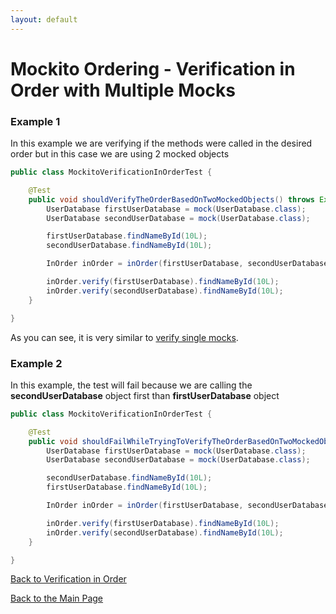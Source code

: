 ```yaml
---
layout: default
---
```


# Mockito Ordering - Verification in Order with Multiple Mocks

### Example 1

In this example we are verifying if the methods were called in the desired order but in this case
we are using 2 mocked objects

```java
public class MockitoVerificationInOrderTest {

    @Test
	public void shouldVerifyTheOrderBasedOnTwoMockedObjects() throws Exception {
		UserDatabase firstUserDatabase = mock(UserDatabase.class);
		UserDatabase secondUserDatabase = mock(UserDatabase.class);

		firstUserDatabase.findNameById(10L);
		secondUserDatabase.findNameById(10L);

		InOrder inOrder = inOrder(firstUserDatabase, secondUserDatabase);

		inOrder.verify(firstUserDatabase).findNameById(10L);
		inOrder.verify(secondUserDatabase).findNameById(10L);
	}

}
```

As you can see, it is very similar to [verify single mocks](mockito-particular-order-single-mock).

### Example 2

In this example, the test will fail because we are calling the **secondUserDatabase** object first than
**firstUserDatabase** object

```java
public class MockitoVerificationInOrderTest {

	@Test
	public void shouldFailWhileTryingToVerifyTheOrderBasedOnTwoMockedObjects() throws Exception {
		UserDatabase firstUserDatabase = mock(UserDatabase.class);
		UserDatabase secondUserDatabase = mock(UserDatabase.class);

		secondUserDatabase.findNameById(10L);
		firstUserDatabase.findNameById(10L);

		InOrder inOrder = inOrder(firstUserDatabase, secondUserDatabase);

		inOrder.verify(firstUserDatabase).findNameById(10L);
		inOrder.verify(secondUserDatabase).findNameById(10L);
	}

}
```

[Back to Verification in Order](mockito-particular-order-with-multiple-mocks)

[Back to the Main Page](/mockito-crafting-code)
